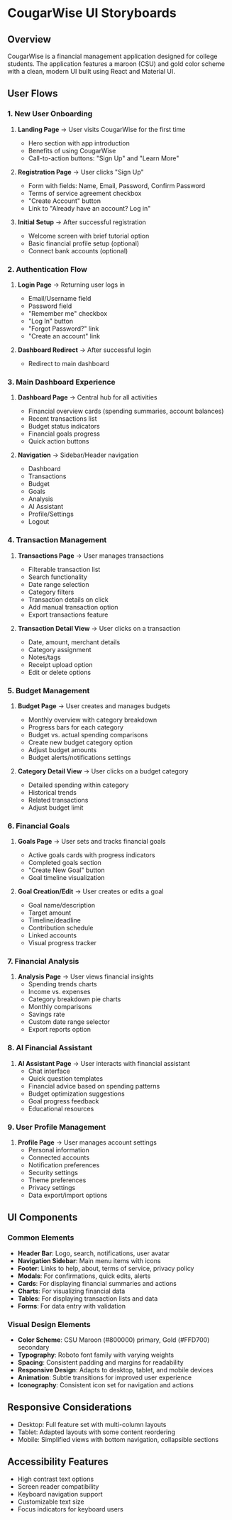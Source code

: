 # CougarWise UI Storyboards

## Overview
CougarWise is a financial management application designed for college students. The application features a maroon (CSU) and gold color scheme with a clean, modern UI built using React and Material UI.

## User Flows

### 1. New User Onboarding
1. **Landing Page** → User visits CougarWise for the first time
   - Hero section with app introduction
   - Benefits of using CougarWise
   - Call-to-action buttons: "Sign Up" and "Learn More"
   
2. **Registration Page** → User clicks "Sign Up"
   - Form with fields: Name, Email, Password, Confirm Password
   - Terms of service agreement checkbox
   - "Create Account" button
   - Link to "Already have an account? Log in"

3. **Initial Setup** → After successful registration
   - Welcome screen with brief tutorial option
   - Basic financial profile setup (optional)
   - Connect bank accounts (optional)

### 2. Authentication Flow
1. **Login Page** → Returning user logs in
   - Email/Username field
   - Password field
   - "Remember me" checkbox
   - "Log In" button
   - "Forgot Password?" link
   - "Create an account" link

2. **Dashboard Redirect** → After successful login
   - Redirect to main dashboard

### 3. Main Dashboard Experience
1. **Dashboard Page** → Central hub for all activities
   - Financial overview cards (spending summaries, account balances)
   - Recent transactions list
   - Budget status indicators
   - Financial goals progress
   - Quick action buttons

2. **Navigation** → Sidebar/Header navigation
   - Dashboard
   - Transactions
   - Budget
   - Goals
   - Analysis
   - AI Assistant
   - Profile/Settings
   - Logout

### 4. Transaction Management
1. **Transactions Page** → User manages transactions
   - Filterable transaction list
   - Search functionality
   - Date range selection
   - Category filters
   - Transaction details on click
   - Add manual transaction option
   - Export transactions feature

2. **Transaction Detail View** → User clicks on a transaction
   - Date, amount, merchant details
   - Category assignment
   - Notes/tags
   - Receipt upload option
   - Edit or delete options

### 5. Budget Management
1. **Budget Page** → User creates and manages budgets
   - Monthly overview with category breakdown
   - Progress bars for each category
   - Budget vs. actual spending comparisons
   - Create new budget category option
   - Adjust budget amounts
   - Budget alerts/notifications settings

2. **Category Detail View** → User clicks on a budget category
   - Detailed spending within category
   - Historical trends
   - Related transactions
   - Adjust budget limit

### 6. Financial Goals
1. **Goals Page** → User sets and tracks financial goals
   - Active goals cards with progress indicators
   - Completed goals section
   - "Create New Goal" button
   - Goal timeline visualization

2. **Goal Creation/Edit** → User creates or edits a goal
   - Goal name/description
   - Target amount
   - Timeline/deadline
   - Contribution schedule
   - Linked accounts
   - Visual progress tracker

### 7. Financial Analysis
1. **Analysis Page** → User views financial insights
   - Spending trends charts
   - Income vs. expenses
   - Category breakdown pie charts
   - Monthly comparisons
   - Savings rate
   - Custom date range selector
   - Export reports option

### 8. AI Financial Assistant
1. **AI Assistant Page** → User interacts with financial assistant
   - Chat interface
   - Quick question templates
   - Financial advice based on spending patterns
   - Budget optimization suggestions
   - Goal progress feedback
   - Educational resources

### 9. User Profile Management
1. **Profile Page** → User manages account settings
   - Personal information
   - Connected accounts
   - Notification preferences
   - Security settings
   - Theme preferences
   - Privacy settings
   - Data export/import options

## UI Components

### Common Elements
- **Header Bar**: Logo, search, notifications, user avatar
- **Navigation Sidebar**: Main menu items with icons
- **Footer**: Links to help, about, terms of service, privacy policy
- **Modals**: For confirmations, quick edits, alerts
- **Cards**: For displaying financial summaries and actions
- **Charts**: For visualizing financial data
- **Tables**: For displaying transaction lists and data
- **Forms**: For data entry with validation

### Visual Design Elements
- **Color Scheme**: CSU Maroon (#800000) primary, Gold (#FFD700) secondary
- **Typography**: Roboto font family with varying weights
- **Spacing**: Consistent padding and margins for readability
- **Responsive Design**: Adapts to desktop, tablet, and mobile devices
- **Animation**: Subtle transitions for improved user experience
- **Iconography**: Consistent icon set for navigation and actions

## Responsive Considerations
- Desktop: Full feature set with multi-column layouts
- Tablet: Adapted layouts with some content reordering
- Mobile: Simplified views with bottom navigation, collapsible sections

## Accessibility Features
- High contrast text options
- Screen reader compatibility
- Keyboard navigation support
- Customizable text size
- Focus indicators for keyboard users 